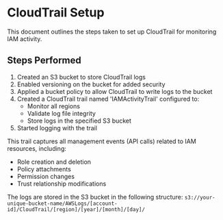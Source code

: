 # CloudTrail Setup

This document outlines the steps taken to set up CloudTrail for monitoring IAM activity.

## Steps Performed

1. Created an S3 bucket to store CloudTrail logs
2. Enabled versioning on the bucket for added security
3. Applied a bucket policy to allow CloudTrail to write logs to the bucket
4. Created a CloudTrail trail named 'IAMActivityTrail' configured to:
   - Monitor all regions
   - Validate log file integrity
   - Store logs in the specified S3 bucket
5. Started logging with the trail

This trail captures all management events (API calls) related to IAM resources, including:
- Role creation and deletion
- Policy attachments
- Permission changes
- Trust relationship modifications

The logs are stored in the S3 bucket in the following structure:
`s3://your-unique-bucket-name/AWSLogs/[account-id]/CloudTrail/[region]/[year]/[month]/[day]/`
